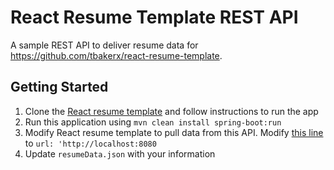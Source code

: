 # React Resume Template REST API
 
A sample REST API to deliver resume data for https://github.com/tbakerx/react-resume-template.

## Getting Started

1. Clone the [React resume template](https://github.com/tbakerx/react-resume-template) and follow instructions to run the app
2. Run this application using `mvn clean install spring-boot:run`
3. Modify React resume template to pull data from this API. Modify [this line](https://github.com/tbakerx/react-resume-template/blob/master/src/App.js#L29) to `url: 'http://localhost:8080`
4. Update `resumeData.json` with your information
